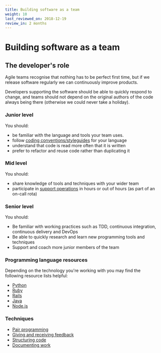 ```yaml
---
title: Building software as a team
weight: 10
last_reviewed_on: 2018-12-19
review_in: 2 months
---
```


# Building software as a team

## The developer's role
Agile teams recognise that nothing has to be perfect first time, but if we
release software regularly we can continuously improve products.

Developers supporting the software should be able to quickly respond to change, and teams should not depend on the original authors of the code always being there (otherwise we could never take a holiday).

### Junior level

You should:

- be familiar with the language and tools your team uses.
- follow [coding conventions/styleguides](https://gds-way.cloudapps.digital/manuals/programming-languages.html) for your language
- understand that code is read more often that it is written
- prefer to refactor and reuse code rather than duplicating it

### Mid level

You should:

- share knowledge of tools and techniques with your wider team
- participate in [support operations](https://gds-way.cloudapps.digital/standards/supporting-services.html) in hours or out of hours (as part of an on-call rota)


### Senior level

You should:

- Be familiar with working practices such as TDD, continuous integration, continuous delivery and DevOps
- Be able to quickly research and learn new programming tools and techniques
- Support and coach more junior members of the team

### Programming language resources

Depending on the technology you're working with you may find the following resource lists helpful:

- [Python](/resources/languages/python.html)
- [Ruby](/resources/languages/ruby.html)
- [Rails](/resources/frameworks/rails.html)
- [Java](/resources/languages/java.html)
- [Node.js](/resources/frameworks/nodejs.html)

### Techniques

- [Pair
  programming](/career-path/leading-and-communicating/pair-programming.html)
- [Giving and receiving feedback](/resources/other/giving-and-receiving-feedback.html)
- [Structuring code](/resources/delivery/structuring-code.html)
- [Documenting work](/resources/other/documentation.html)
